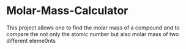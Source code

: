 # Molar-Mass-Calculator
This project allows one to find the molar mass of a compound and to compare the not only the atomic number but also molar mass of two different eleme0nts 
